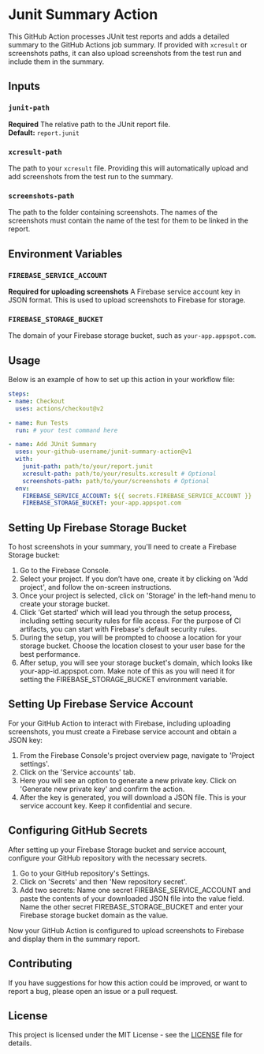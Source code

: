 # Junit Summary Action

This GitHub Action processes JUnit test reports and adds a detailed summary to the GitHub Actions job summary. If provided with `xcresult` or screenshots paths, it can also upload screenshots from the test run and include them in the summary.

## Inputs

### `junit-path`
**Required** The relative path to the JUnit report file.  
**Default:** `report.junit`

### `xcresult-path`
The path to your `xcresult` file. Providing this will automatically upload and add screenshots from the test run to the summary.

### `screenshots-path`
The path to the folder containing screenshots. The names of the screenshots must contain the name of the test for them to be linked in the report.

## Environment Variables

### `FIREBASE_SERVICE_ACCOUNT`
**Required for uploading screenshots** A Firebase service account key in JSON format. This is used to upload screenshots to Firebase for storage.

### `FIREBASE_STORAGE_BUCKET`
The domain of your Firebase storage bucket, such as `your-app.appspot.com`.

## Usage

Below is an example of how to set up this action in your workflow file:

```yaml
steps:
- name: Checkout
  uses: actions/checkout@v2

- name: Run Tests
  run: # your test command here

- name: Add JUnit Summary
  uses: your-github-username/junit-summary-action@v1
  with:
    junit-path: path/to/your/report.junit
    xcresult-path: path/to/your/results.xcresult # Optional
    screenshots-path: path/to/your/screenshots # Optional
  env:
    FIREBASE_SERVICE_ACCOUNT: ${{ secrets.FIREBASE_SERVICE_ACCOUNT }}
    FIREBASE_STORAGE_BUCKET: your-app.appspot.com
```

## Setting Up Firebase Storage Bucket
To host screenshots in your summary, you'll need to create a Firebase Storage bucket:

1. Go to the Firebase Console.
2. Select your project. If you don’t have one, create it by clicking on 'Add project', and follow the on-screen instructions.
3. Once your project is selected, click on 'Storage' in the left-hand menu to create your storage bucket.
4. Click 'Get started' which will lead you through the setup process, including setting security rules for file access. For the purpose of CI artifacts, you can start with Firebase's default security rules.
5. During the setup, you will be prompted to choose a location for your storage bucket. Choose the location closest to your user base for the best performance.
6. After setup, you will see your storage bucket's domain, which looks like your-app-id.appspot.com. Make note of this as you will need it for setting the FIREBASE_STORAGE_BUCKET environment variable.

## Setting Up Firebase Service Account
For your GitHub Action to interact with Firebase, including uploading screenshots, you must create a Firebase service account and obtain a JSON key:

1. From the Firebase Console's project overview page, navigate to 'Project settings'.
2. Click on the 'Service accounts' tab.
3. Here you will see an option to generate a new private key. Click on 'Generate new private key' and confirm the action.
4. After the key is generated, you will download a JSON file. This is your service account key. Keep it confidential and secure.

## Configuring GitHub Secrets
After setting up your Firebase Storage bucket and service account, configure your GitHub repository with the necessary secrets.

1. Go to your GitHub repository's Settings.
2. Click on 'Secrets' and then 'New repository secret'.
3. Add two secrets:
Name one secret FIREBASE_SERVICE_ACCOUNT and paste the contents of your downloaded JSON file into the value field.
Name the other secret FIREBASE_STORAGE_BUCKET and enter your Firebase storage bucket domain as the value.

Now your GitHub Action is configured to upload screenshots to Firebase and display them in the summary report.

## Contributing
If you have suggestions for how this action could be improved, or want to report a bug, please open an issue or a pull request.

## License

This project is licensed under the MIT License - see the [LICENSE](LICENSE) file for details.
